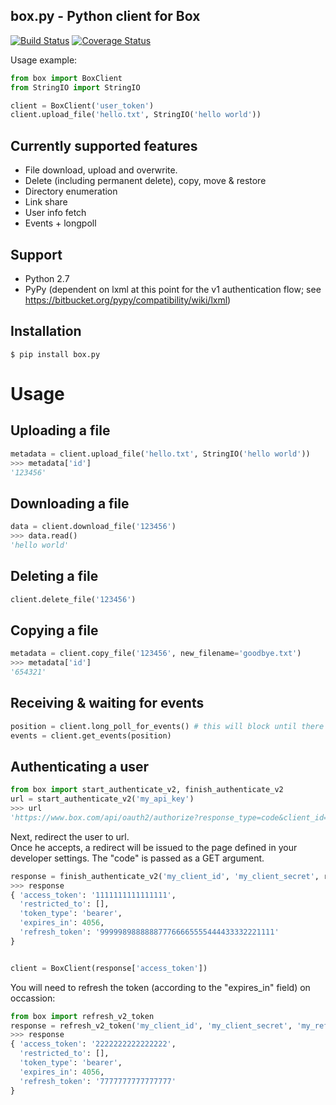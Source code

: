box.py - Python client for Box
------------------------------

[![Build Status](https://secure.travis-ci.org/sookasa/box.py.png?branch=master)](http://travis-ci.org/sookasa/box.py) [![Coverage Status](https://coveralls.io/repos/sookasa/box.py/badge.png)](https://coveralls.io/r/sookasa/box.py)


Usage example:
```python
from box import BoxClient
from StringIO import StringIO

client = BoxClient('user_token')
client.upload_file('hello.txt', StringIO('hello world'))
```


Currently supported features
----------------------------
- File download, upload and overwrite.
- Delete (including permanent delete), copy, move & restore
- Directory enumeration
- Link share
- User info fetch
- Events + longpoll


Support
-------
- Python 2.7
- PyPy (dependent on lxml at this point for the v1 authentication flow; see https://bitbucket.org/pypy/compatibility/wiki/lxml)

Installation
-------------
```
$ pip install box.py
```

Usage
=====

Uploading a file
----------------
```python
metadata = client.upload_file('hello.txt', StringIO('hello world'))
>>> metadata['id']
'123456'
```

Downloading a file
------------------
```python
data = client.download_file('123456')
>>> data.read()
'hello world'
```

Deleting a file
---------------
```python
client.delete_file('123456')
```


Copying a file
--------------
```python
metadata = client.copy_file('123456', new_filename='goodbye.txt')
>>> metadata['id']
'654321'
```


Receiving & waiting for events
------------------------------
```python
position = client.long_poll_for_events() # this will block until there are new events
events = client.get_events(position)
```

Authenticating a user
--------------------------
```python
from box import start_authenticate_v2, finish_authenticate_v2
url = start_authenticate_v2('my_api_key')
>>> url
'https://www.box.com/api/oauth2/authorize?response_type=code&client_id=my_api_key'
```

Next, redirect the user to url.  
Once he accepts, a redirect will be issued to the page defined in your developer settings. The "code" is passed as a GET argument.

```python
response = finish_authenticate_v2('my_client_id', 'my_client_secret', request.REQUEST['code'])
>>> response
{ 'access_token': '1111111111111111',
  'restricted_to': [],
  'token_type': 'bearer',
  'expires_in': 4056,
  'refresh_token': '999998988888877766665555444433332221111'
}


client = BoxClient(response['access_token'])
```

You will need to refresh the token (according to the "expires_in" field) on occassion:
```python
from box import refresh_v2_token
response = refresh_v2_token('my_client_id', 'my_client_secret', 'my_refresh_token')
>>> response
{ 'access_token': '2222222222222222',
  'restricted_to': [],
  'token_type': 'bearer',
  'expires_in': 4056,
  'refresh_token': '7777777777777777'
}
```

